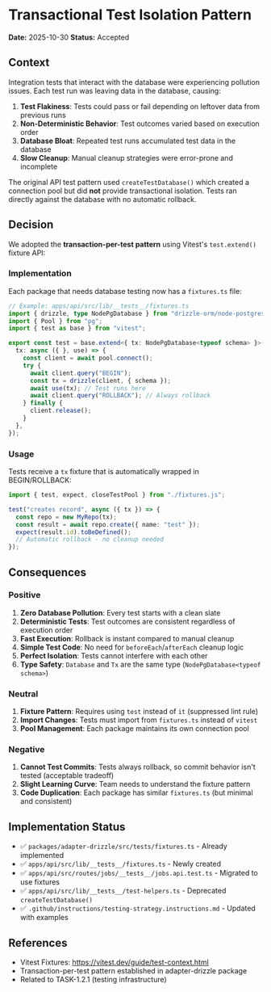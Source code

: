 # Transactional Test Isolation Pattern

**Date:** 2025-10-30
**Status:** Accepted

## Context

Integration tests that interact with the database were experiencing pollution issues. Each test run was leaving data in the database, causing:

1. **Test Flakiness**: Tests could pass or fail depending on leftover data from previous runs
2. **Non-Deterministic Behavior**: Test outcomes varied based on execution order
3. **Database Bloat**: Repeated test runs accumulated test data in the database
4. **Slow Cleanup**: Manual cleanup strategies were error-prone and incomplete

The original API test pattern used `createTestDatabase()` which created a connection pool but did **not** provide transactional isolation. Tests ran directly against the database with no automatic rollback.

## Decision

We adopted the **transaction-per-test pattern** using Vitest's `test.extend()` fixture API:

### Implementation

Each package that needs database testing now has a `fixtures.ts` file:

```typescript
// Example: apps/api/src/lib/__tests__/fixtures.ts
import { drizzle, type NodePgDatabase } from "drizzle-orm/node-postgres";
import { Pool } from "pg";
import { test as base } from "vitest";

export const test = base.extend<{ tx: NodePgDatabase<typeof schema> }>({
  tx: async ({ }, use) => {
    const client = await pool.connect();
    try {
      await client.query("BEGIN");
      const tx = drizzle(client, { schema });
      await use(tx); // Test runs here
      await client.query("ROLLBACK"); // Always rollback
    } finally {
      client.release();
    }
  },
});
```

### Usage

Tests receive a `tx` fixture that is automatically wrapped in BEGIN/ROLLBACK:

```typescript
import { test, expect, closeTestPool } from "./fixtures.js";

test("creates record", async ({ tx }) => {
  const repo = new MyRepo(tx);
  const result = await repo.create({ name: "test" });
  expect(result.id).toBeDefined();
  // Automatic rollback - no cleanup needed
});
```

## Consequences

### Positive

1. **Zero Database Pollution**: Every test starts with a clean slate
2. **Deterministic Tests**: Test outcomes are consistent regardless of execution order
3. **Fast Execution**: Rollback is instant compared to manual cleanup
4. **Simple Test Code**: No need for `beforeEach`/`afterEach` cleanup logic
5. **Perfect Isolation**: Tests cannot interfere with each other
6. **Type Safety**: `Database` and `Tx` are the same type (`NodePgDatabase<typeof schema>`)

### Neutral

1. **Fixture Pattern**: Requires using `test` instead of `it` (suppressed lint rule)
2. **Import Changes**: Tests must import from `fixtures.ts` instead of `vitest`
3. **Pool Management**: Each package maintains its own connection pool

### Negative

1. **Cannot Test Commits**: Tests always rollback, so commit behavior isn't tested (acceptable tradeoff)
2. **Slight Learning Curve**: Team needs to understand the fixture pattern
3. **Code Duplication**: Each package has similar `fixtures.ts` (but minimal and consistent)

## Implementation Status

- ✅ `packages/adapter-drizzle/src/tests/fixtures.ts` - Already implemented
- ✅ `apps/api/src/lib/__tests__/fixtures.ts` - Newly created
- ✅ `apps/api/src/routes/jobs/__tests__/jobs.api.test.ts` - Migrated to use fixtures
- ✅ `apps/api/src/lib/__tests__/test-helpers.ts` - Deprecated `createTestDatabase()`
- ✅ `.github/instructions/testing-strategy.instructions.md` - Updated with examples

## References

- Vitest Fixtures: https://vitest.dev/guide/test-context.html
- Transaction-per-test pattern established in adapter-drizzle package
- Related to TASK-1.2.1 (testing infrastructure)
